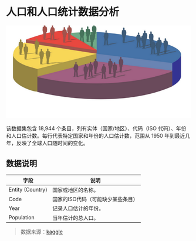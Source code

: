 # 人口和人口统计数据分析

![Population](https://github.com/SolitaryEgo/Analysis-of-Population-and-Demography/blob/main/dataset-cover.png)

该数据集包含 18,944 个条目，列有实体（国家/地区）、代码（ISO 代码）、年份和人口估计数。每行代表特定国家和年份的人口估计数，范围从 1950 年到最近几年，反映了全球人口随时间的变化。 

## 数据说明


字段 | 说明 |
|----|---- |
Entity (Country) | 国家或地区的名称。 |
Code | 国家的ISO代码（可能缺少某些条目） |
Year | 记录人口估计的年份。 |
Population | 当年估计的总人口。 |

>数据来源：[kaggle](https://www.kaggle.com/datasets/benitoitelewuver/population-and-demography-dataset/data)
